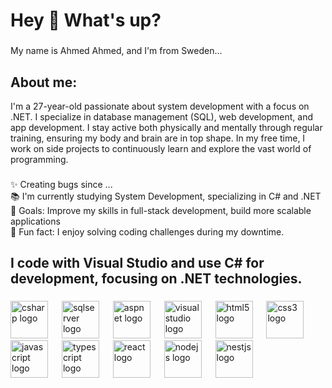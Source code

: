 <h1 align="left">Hey 👋 What's up?</h1>

###

<p align="left">My name is Ahmed Ahmed, and I'm from Sweden...</p>

###

<h2 align="left">About me:</h2>
<p align="left">I'm a 27-year-old passionate about system development with a focus on .NET. I specialize in database management (SQL), web development, and app development. I stay active both physically and mentally through regular training, ensuring my body and brain are in top shape. In my free time, I work on side projects to continuously learn and explore the vast world of programming.</p>

###

<p align="left">✨ Creating bugs since ...<br>📚 I'm currently studying System Development, specializing in C# and .NET<br>🎯 Goals: Improve my skills in full-stack development, build more scalable applications<br>🎲 Fun fact: I enjoy solving coding challenges during my downtime.</p>

###

<h2 align="left">I code with Visual Studio and use C# for development, focusing on .NET technologies.</h2>

###


<div align="left">
  <img src="https://cdn.jsdelivr.net/gh/devicons/devicon/icons/csharp/csharp-original.svg" height="60" alt="csharp logo" />
  <img width="14" />
  <img src="https://www.svgrepo.com/download/303229/microsoft-sql-server-logo.svg" height="60" alt="sqlserver logo" />
  <img width="14" />
  <img src="https://host4asp.net/wp-content/uploads/2022/09/ASP.NET_.png" height="60" alt="aspnet logo" />
  <img width="14" />
  <img src="https://cdn.jsdelivr.net/gh/devicons/devicon/icons/visualstudio/visualstudio-plain.svg" height="60" alt="visual studio logo" />
  <img width="14" />
  <img src="https://cdn.jsdelivr.net/gh/devicons/devicon/icons/html5/html5-original.svg" height="60" alt="html5 logo" />
  <img width="14" />
  <img src="https://cdn.jsdelivr.net/gh/devicons/devicon/icons/css3/css3-original.svg" height="60" alt="css3 logo" />
  <img width="14" />
  <img src="https://cdn.jsdelivr.net/gh/devicons/devicon/icons/javascript/javascript-original.svg" height="60" alt="javascript logo" />
  <img width="14" />
  <img src="https://cdn.jsdelivr.net/gh/devicons/devicon/icons/typescript/typescript-original.svg" height="60" alt="typescript logo" />
  <img width="14" />
  <img src="https://cdn.jsdelivr.net/gh/devicons/devicon/icons/react/react-original.svg" height="60" alt="react logo" />
  <img width="14" />
  <img src="https://cdn.jsdelivr.net/gh/devicons/devicon/icons/nodejs/nodejs-original.svg" height="60" alt="nodejs logo" />
  <img width="14" />
  <img src="https://cdn.jsdelivr.net/gh/devicons/devicon/icons/nestjs/nestjs-original.svg" height="60" alt="nestjs logo" />
</div>


###
